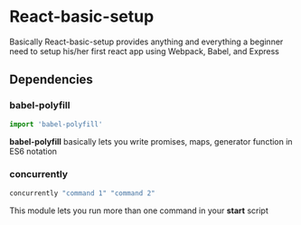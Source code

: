 # React-basic-setup

Basically React-basic-setup provides anything and everything a beginner need to setup his/her first react app using Webpack, Babel, and Express
## Dependencies

### babel-polyfill
```js
import 'babel-polyfill'
```
**babel-polyfill** basically lets you write promises, maps, generator function in ES6 notation
### concurrently
```js
concurrently "command 1" "command 2"
```
This module lets you run more than one command in  your **start** script
